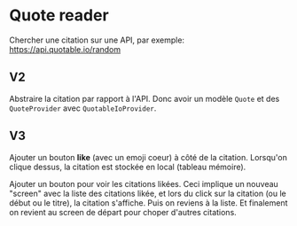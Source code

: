 # Quote reader

Chercher une citation sur une API, par exemple: https://api.quotable.io/random

## V2

Abstraire la citation par rapport à l'API. Donc avoir un modèle `Quote` et des `QuoteProvider` avec `QuotableIoProvider`.

## V3

Ajouter un bouton **like** (avec un emoji coeur) à côté de la citation. Lorsqu'on clique dessus, la citation est stockée en local (tableau mémoire).

Ajouter un bouton pour voir les citations likées. Ceci implique un nouveau "screen" avec la liste des citations likée, et lors du click sur la citation (ou le début ou le titre), la citation s'affiche. Puis on reviens à la liste. Et finalement on revient au screen de départ pour choper d'autres citations.
